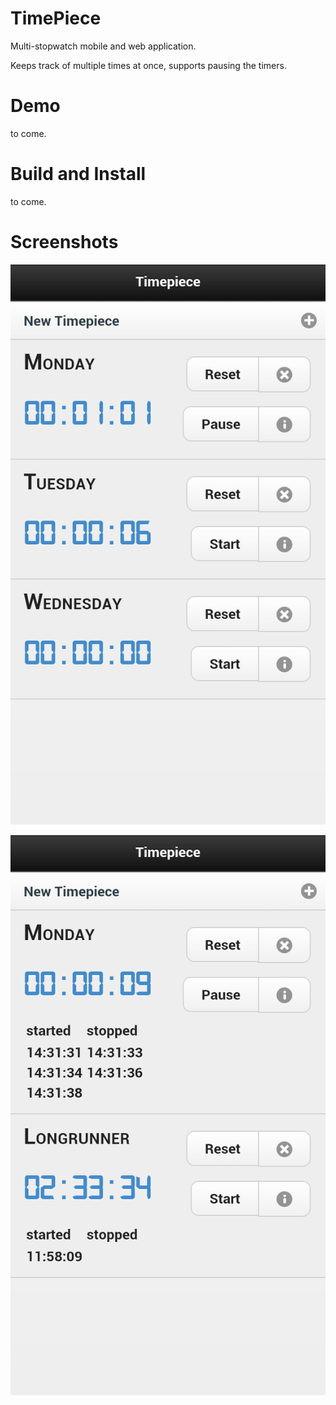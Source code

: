 TimePiece
=========

Multi-stopwatch mobile and web application.

Keeps track of multiple times at once, supports pausing the timers.


Demo
====

to come.


Build and Install
=================

to come.


Screenshots
===========

![screenshot2](doc/screenshot_2.png)

![screenshot1](doc/screenshot_1.png)
